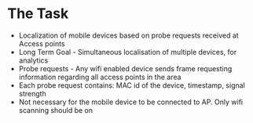 # The Task
- Localization of mobile devices based on probe requests received at Access points
- Long Term Goal - Simultaneous localisation of multiple devices, for analytics
- Probe requests - Any wifi enabled device sends frame requesting information regarding  all access points in the area
- Each probe request contains: MAC id of the device, timestamp, signal strength
- Not necessary for the mobile device to be connected to AP. Only wifi scanning should be on